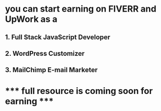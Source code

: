 
# you can start earning on FIVERR and UpWork as a 
## 1. Full Stack JavaScript Developer
## 2. WordPress Customizer
## 3. MailChimp E-mail Marketer

# *** full resource is coming soon for earning ***
